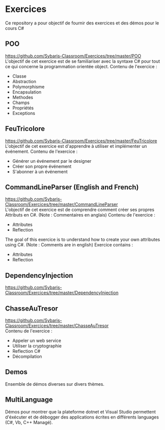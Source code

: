 # Exercices
Ce repository a pour objectif de fournir des exercices et des démos pour le cours C#

## POO
https://github.com/Sybaris-Classroom/Exercices/tree/master/POO   
L'objectif de cet exercice est de se familiariser avec la syntaxe C# pour tout ce qui concerne la programmation orientée object.
Contenu de l'exercice :
- Classe
- Abstraction
- Polymorphisme
- Encapsulation
- Methodes
- Champs
- Propriétés
- Exceptions

## FeuTricolore
https://github.com/Sybaris-Classroom/Exercices/tree/master/FeuTricolore   
L'objectif de cet exercice est d'apprendre à utiliser et implémenter un événement.
Contenu de l'exercice :
- Générer un événement par le designer
- Créer son propre événement
- S'abonner à un événement

## CommandLineParser (English and French)
https://github.com/Sybaris-Classroom/Exercices/tree/master/CommandLineParser   
L'objectif de cet exercice est de comprendre comment créer ses propres Attributs en C#. (Note : Commentaires en anglais)
Contenu de l'exercice :
- Attributes
- Reflection

The goal of this exercice is to understand how to create your own attributes using C#. (Note : Comments are in english)
Exercice contains :
- Attributes
- Reflection

## DependencyInjection
https://github.com/Sybaris-Classroom/Exercices/tree/master/DependencyInjection   

## ChasseAuTresor
https://github.com/Sybaris-Classroom/Exercices/tree/master/ChasseAuTresor   
Contenu de l'exercice :
- Appeler un web service
- Utiliser la cryptographie
- Reflection C#
- Décompilation

## Demos
Ensemble de démos diverses sur divers thèmes.

## MultiLanguage
Démos pour montrer que la plateforme dotnet et Visual Studio permettent d'éxécuter et de débogger des applications écrites en différents languages (C#, Vb, C++ Managé).